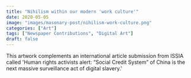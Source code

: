 ```yaml
---
title: "Nihilism within our modern 'work culture'"
date: 2020-05-05
image: "images/masonary-post/nihilism-work-culture.png"
categories: ["Art"]
tags: ["Newspaper Contributions", "Digital Art"]
draft: false
---
```


This artwork complements an international article submission from ISSIA called 'Human rights activists alert: “Social Credit System” of China is the next massive surveillance act of digital slavery.'
